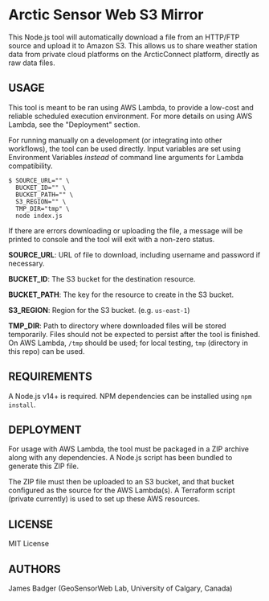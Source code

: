# Arctic Sensor Web S3 Mirror

This Node.js tool will automatically download a file from an HTTP/FTP source and upload it to Amazon S3. This allows us to share weather station data from private cloud platforms on the ArcticConnect platform, directly as raw data files.

## USAGE

This tool is meant to be ran using AWS Lambda, to provide a low-cost and reliable scheduled execution environment. For more details on using AWS Lambda, see the "Deployment" section.

For running manually on a development (or integrating into other workflows), the tool can be used directly. Input variables are set using Environment Variables *instead* of command line arguments for Lambda compatibility.

```terminal
$ SOURCE_URL="" \
  BUCKET_ID="" \
  BUCKET_PATH="" \
  S3_REGION="" \
  TMP_DIR="tmp" \
  node index.js
```

If there are errors downloading or uploading the file, a message will be printed to console and the tool will exit with a non-zero status.

**SOURCE_URL**: URL of file to download, including username and password if necessary.

**BUCKET_ID**: The S3 bucket for the destination resource.

**BUCKET_PATH**: The key for the resource to create in the S3 bucket.

**S3_REGION**: Region for the S3 bucket. (e.g. `us-east-1`)

**TMP_DIR**: Path to directory where downloaded files will be stored temporarily. Files should not be expected to persist after the tool is finished. On AWS Lambda, `/tmp` should be used; for local testing, `tmp` (directory in this repo) can be used.

## REQUIREMENTS

A Node.js v14+ is required. NPM dependencies can be installed using `npm install`.

## DEPLOYMENT

For usage with AWS Lambda, the tool must be packaged in a ZIP archive along with any dependencies. A Node.js script has been bundled to generate this ZIP file.

The ZIP file must then be uploaded to an S3 bucket, and that bucket configured as the source for the AWS Lambda(s). A Terraform script (private currently) is used to set up these AWS resources.

## LICENSE

MIT License

## AUTHORS

James Badger (GeoSensorWeb Lab, University of Calgary, Canada)
